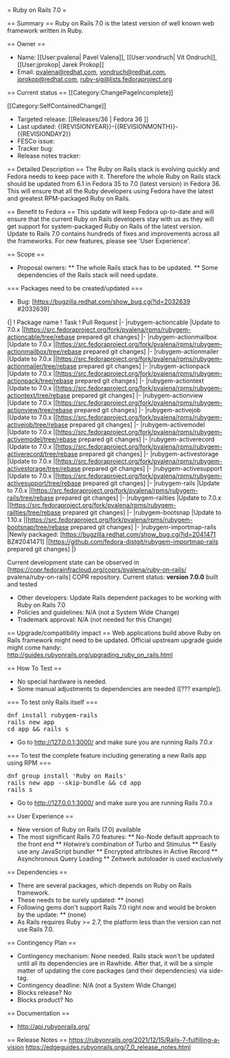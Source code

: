= Ruby on Rails 7.0 =

== Summary ==
Ruby on Rails 7.0 is the latest version of well known web framework written in Ruby.

== Owner ==
* Name: [[User:pvalena| Pavel Valena]], [[User:vondruch| Vít Ondruch]], [[User:jprokop| Jarek Prokop]]
* Email: pvalena@redhat.com, vondruch@redhat.com, jprokop@redhat.com, ruby-sig@lists.fedoraproject.org

== Current status ==
[[Category:ChangePageIncomplete]]
<!-- When your change proposal page is completed and ready for review and announcement -->
<!-- remove Category:ChangePageIncomplete and change it to Category:ChangeReadyForWrangler -->

[[Category:SelfContainedChange]]

* Targeted release: [[Releases/36 | Fedora 36 ]]
* Last updated: <!-- this is an automatic macro — you don't need to change this line -->  {{REVISIONYEAR}}-{{REVISIONMONTH}}-{{REVISIONDAY2}}
* FESCo issue: <will be assigned by the Wrangler>
* Tracker bug: <will be assigned by the Wrangler>
* Release notes tracker: <will be assigned by the Wrangler>

== Detailed Description ==
The Ruby on Rails stack is evolving quickly and Fedora needs to keep pace with it. Therefore the whole Ruby on Rails stack should be updated from 6.1 in Fedora 35 to 7.0 (latest version) in Fedora 36. This will ensure that all the Ruby developers using Fedora have the latest and greatest RPM-packaged Ruby on Rails.

== Benefit to Fedora ==
This update will keep Fedora up-to-date and will ensure that the current Ruby on Rails developers stay with us as they will get support for system-packaged Ruby on Rails of the latest version. Update to Rails 7.0 contains hundreds of fixes and improvements across all the frameworks. For new features, please see 'User Experience'.

== Scope ==
* Proposal owners:
** The whole Rails stack has to be updated.
** Some dependencies of the Rails stack will need update.

=== Packages need to be created/updated ===

* Bug: [https://bugzilla.redhat.com/show_bug.cgi?id=2032639 #2032639]

{|
! Package name
! Task
! Pull Request
|-
|rubygem-actioncable
|Update to 7.0.x
|[https://src.fedoraproject.org/fork/pvalena/rpms/rubygem-actioncable/tree/rebase prepared git changes]
|-
|rubygem-actionmailbox
|Update to 7.0.x
|[https://src.fedoraproject.org/fork/pvalena/rpms/rubygem-actionmailbox/tree/rebase prepared git changes]
|-
|rubygem-actionmailer
|Update to 7.0.x
|[https://src.fedoraproject.org/fork/pvalena/rpms/rubygem-actionmailer/tree/rebase prepared git changes]
|-
|rubygem-actionpack
|Update to 7.0.x
|[https://src.fedoraproject.org/fork/pvalena/rpms/rubygem-actionpack/tree/rebase prepared git changes]
|-
|rubygem-actiontext
|Update to 7.0.x
|[https://src.fedoraproject.org/fork/pvalena/rpms/rubygem-actiontext/tree/rebase prepared git changes]
|-
|rubygem-actionview
|Update to 7.0.x
|[https://src.fedoraproject.org/fork/pvalena/rpms/rubygem-actionview/tree/rebase prepared git changes]
|-
|rubygem-activejob
|Update to 7.0.x
|[https://src.fedoraproject.org/fork/pvalena/rpms/rubygem-activejob/tree/rebase prepared git changes]
|-
|rubygem-activemodel
|Update to 7.0.x
|[https://src.fedoraproject.org/fork/pvalena/rpms/rubygem-activemodel/tree/rebase prepared git changes]
|-
|rubygem-activerecord
|Update to 7.0.x
|[https://src.fedoraproject.org/fork/pvalena/rpms/rubygem-activerecord/tree/rebase prepared git changes]
|-
|rubygem-activestorage
|Update to 7.0.x
|[https://src.fedoraproject.org/fork/pvalena/rpms/rubygem-activestorage/tree/rebase prepared git changes]
|-
|rubygem-activesupport
|Update to 7.0.x
|[https://src.fedoraproject.org/fork/pvalena/rpms/rubygem-activesupport/tree/rebase prepared git changes]
|-
|rubygem-rails
|Update to 7.0.x
|[https://src.fedoraproject.org/fork/pvalena/rpms/rubygem-rails/tree/rebase prepared git changes]
|-
|rubygem-railties
|Update to 7.0.x
|[https://src.fedoraproject.org/fork/pvalena/rpms/rubygem-railties/tree/rebase prepared git changes]
|-
|rubygem-bootsnap
|Update to 1.10.x
|[https://src.fedoraproject.org/fork/pvalena/rpms/rubygem-bootsnap/tree/rebase prepared git changes]
|-
|rubygem-importmap-rails
|Newly packaged: [https://bugzilla.redhat.com/show_bug.cgi?id=2041471 BZ#2041471]
|[https://github.com/fedora-distgit/rubygem-importmap-rails prepared git changes]
|}

Current development state can be observed in [https://copr.fedorainfracloud.org/coprs/pvalena/ruby-on-rails/ pvalena/ruby-on-rails] COPR repository.
Current status: **version 7.0.0** built and tested

* Other developers: Update Rails dependent packages to be working with Ruby on Rails 7.0
* Policies and guidelines: N/A (not a System Wide Change)
* Trademark approval: N/A (not needed for this Change)

== Upgrade/compatibility impact ==
Web applications build above Ruby on Rails framework might need to be updated. Official upstream upgrade guide might come handy:
http://guides.rubyonrails.org/upgrading_ruby_on_rails.html

== How To Test ==
* No special hardware is needed.
* Some manual adjustments to dependencies are needed ([??? example]).

=== To test only Rails itself ===
<pre>
dnf install rubygem-rails
rails new app
cd app && rails s
</pre>
* Go to http://127.0.0.1:3000/ and make sure you are running Rails 7.0.x

=== To test the complete feature including generating a new Rails app using RPM ===
<pre>
dnf group install 'Ruby on Rails'
rails new app --skip-bundle && cd app
rails s
</pre>
* Go to http://127.0.0.1:3000/ and make sure you are running Rails 7.0.x

== User Experience ==
* New version of Ruby on Rails (7.0) available
* The most significant Rails 7.0 features:
** No-Node default approach to the front end
** Hotwire’s combination of Turbo and Stimulus
** Easily use any JavaScript bundler
** Encrypted attributes in Active Record
** Asynchronous Query Loading
** Zeitwerk autoloader is used exclusively

== Dependencies ==
* There are several packages, which depends on Ruby on Rails framework.
* These needs to be surely updated:
** (none)
* Following gems don't support Rails 7.0 right now and would be broken by the update:
** (none)
* As Rails requires Ruby >= 2.7, the platform less than the version can not use Rails 7.0.

== Contingency Plan ==
* Contingency mechanism: None needed. Rails stack won't be updated until all its dependencies are in Rawhide. After that, it will be a simple matter of updating the core packages (and their dependencies) via side-tag.
* Contingency deadline: N/A (not a System Wide Change)  <!-- REQUIRED FOR SYSTEM WIDE CHANGES -->
* Blocks release? No <!-- REQUIRED FOR SYSTEM WIDE CHANGES -->
* Blocks product? No <!-- Applicable for Changes that blocks specific product release/Fedora.next -->

== Documentation ==
* http://api.rubyonrails.org/

== Release Notes ==
https://rubyonrails.org/2021/12/15/Rails-7-fulfilling-a-vision
https://edgeguides.rubyonrails.org/7_0_release_notes.html
